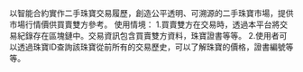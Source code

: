 以智能合約實作二手珠寶交易履歷，創造公平透明、可溯源的二手珠寶市場，提供市場行情價供買賣雙方參考。
使用情境：
1.買賣雙方在交易時，透過本平台將交易紀錄存在區塊鏈中。交易資訊包含買賣雙方資料，珠寶證書等等。
2.使用者可以透過珠寶ID查詢該珠寶從前所有的交易歷史，可以了解珠寶的價格，證書編號等等。


